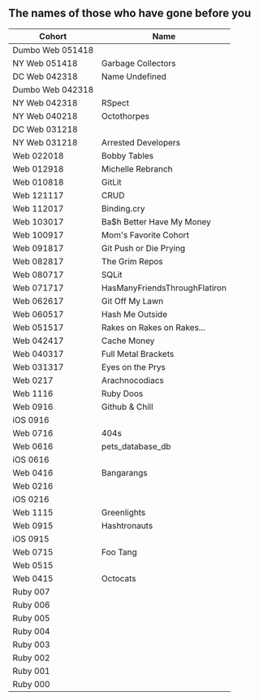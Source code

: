 ## The names of those who have gone before you


|  Cohort          | Name                         |
| ---------------- | ---------------------------- | 
| Dumbo Web 051418 |
| NY Web 051418    | Garbage Collectors           | 
| DC Web 042318    | Name Undefined               |
| Dumbo Web 042318 |
| NY Web 042318    | RSpect                       |
| NY Web 040218    | Octothorpes                  | 
| DC Web 031218    |  
| NY Web 031218    | Arrested Developers          | 
| Web 022018       | Bobby Tables                 |
| Web 012918       | Michelle Rebranch            | 
| Web 010818       | GitLit                       |
| Web 121117       | CRUD                         |
| Web 112017       | Binding.cry                  |
| Web 103017       | Ba$h Better Have My Money    |
| Web 100917       | Mom's Favorite Cohort        |
| Web 091817       | Git Push or Die Prying       |
| Web 082817       | The Grim Repos               |
| Web 080717       | SQLit                        |
| Web 071717       | HasManyFriendsThroughFlatiron|
| Web 062617       | Git Off My Lawn              |
| Web 060517       | Hash Me Outside              |
| Web 051517       | Rakes on Rakes on Rakes...   |
| Web 042417       | Cache Money                  |
| Web 040317       | Full Metal Brackets          |
| Web 031317       | Eyes on the Prys             |
| Web 0217         | Arachnocodiacs               |
| Web 1116         | Ruby Doos                    |
| Web 0916         | Github & Chill               |
| iOS 0916         | 
| Web 0716         | 404s                         |
| Web 0616         | pets_database_db             |
| iOS 0616         |  
| Web 0416         | Bangarangs                   |
| Web 0216         | 
| iOS 0216         |   
| Web 1115         | Greenlights                  |
| Web 0915         | Hashtronauts                 |
| iOS 0915         | 
| Web 0715         | Foo Tang                     |
| Web 0515         |               
| Web 0415         | Octocats                     |
| Ruby 007         | 
| Ruby 006         | 
| Ruby 005         | 
| Ruby 004         | 
| Ruby 003         | 
| Ruby 002         | 
| Ruby 001         | 
| Ruby 000         | 
